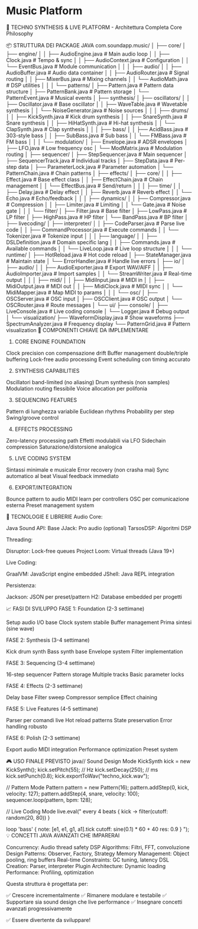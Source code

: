 ﻿# Music Platform
🎯 TECHNO SYNTHESIS & LIVE PLATFORM - Architettura Completa
Core Philosophy

📦 STRUTTURA DEI PACKAGE JAVA
com.soundapp.music/
│
├── core/
│   ├── engine/
│   │   ├── AudioEngine.java           # Main audio loop
│   │   ├── Clock.java                  # Tempo & sync
│   │   ├── AudioContext.java          # Configuration
│   │   └── EventBus.java              # Module communication
│   │
│   ├── audio/
│   │   ├── AudioBuffer.java           # Audio data container
│   │   ├── AudioRouter.java           # Signal routing
│   │   ├── MixerBus.java              # Mixing channels
│   │   └── AudioMath.java             # DSP utilities
│   │
│   └── patterns/
│       ├── Pattern.java               # Pattern data structure
│       ├── PatternBank.java           # Pattern storage
│       └── PatternEvent.java          # Musical events
│
├── synthesis/
│   ├── oscillators/
│   │   ├── Oscillator.java            # Base oscillator
│   │   ├── WaveTable.java             # Wavetable synthesis
│   │   └── NoiseGenerator.java        # Noise sources
│   │
│   ├── drums/
│   │   ├── KickSynth.java             # Kick drum synthesis
│   │   ├── SnareSynth.java            # Snare synthesis
│   │   ├── HiHatSynth.java            # Hi-hat synthesis
│   │   └── ClapSynth.java             # Clap synthesis
│   │
│   ├── bass/
│   │   ├── AcidBass.java              # 303-style bass
│   │   ├── SubBass.java               # Sub bass
│   │   └── FMBass.java                # FM bass
│   │
│   └── modulation/
│       ├── Envelope.java              # ADSR envelopes
│       ├── LFO.java                   # Low frequency osc
│       └── ModMatrix.java             # Modulation routing
│
├── sequencer/
│   ├── StepSequencer.java             # Main sequencer
│   ├── SequencerTrack.java            # Individual tracks
│   ├── StepData.java                  # Per-step data
│   ├── ParameterLock.java             # Parameter automation
│   └── PatternChain.java              # Chain patterns
│
├── effects/
│   ├── core/
│   │   ├── Effect.java                # Base effect class
│   │   ├── EffectChain.java           # Chain management
│   │   └── EffectBus.java             # Send/return
│   │
│   ├── time/
│   │   ├── Delay.java                 # Delay effect
│   │   ├── Reverb.java                # Reverb effect
│   │   └── Echo.java                  # Echo/feedback
│   │
│   ├── dynamics/
│   │   ├── Compressor.java            # Compression
│   │   ├── Limiter.java               # Limiting
│   │   └── Gate.java                  # Noise gate
│   │
│   └── filter/
│       ├── Filter.java                # Base filter
│       ├── LowPass.java               # LP filter
│       ├── HighPass.java              # HP filter
│       └── BandPass.java              # BP filter
│
├── livecoding/
│   ├── interpreter/
│   │   ├── CodeParser.java            # Parse live code
│   │   ├── CommandProcessor.java      # Execute commands
│   │   └── Tokenizer.java             # Tokenize input
│   │
│   ├── language/
│   │   ├── DSLDefinition.java         # Domain specific lang
│   │   ├── Commands.java              # Available commands
│   │   └── LiveLoop.java              # Live loop structure
│   │
│   └── runtime/
│       ├── HotReload.java             # Hot code reload
│       ├── StateManager.java          # Maintain state
│       └── ErrorHandler.java          # Handle live errors
│
├── io/
│   ├── audio/
│   │   ├── AudioExporter.java         # Export WAV/AIFF
│   │   ├── AudioImporter.java         # Import samples
│   │   └── StreamWriter.java          # Real-time output
│   │
│   ├── midi/
│   │   ├── MidiInput.java             # MIDI in
│   │   ├── MidiOutput.java            # MIDI out
│   │   ├── MidiClock.java             # MIDI sync
│   │   └── MidiMapper.java            # Map MIDI to params
│   │
│   └── osc/
│       ├── OSCServer.java             # OSC input
│       ├── OSCClient.java             # OSC output
│       └── OSCRouter.java             # Route messages
│
└── ui/
├── console/
│   ├── LiveConsole.java           # Live coding console
│   └── Logger.java                # Debug output
│
└── visualization/
├── WaveformDisplay.java       # Show waveforms
├── SpectrumAnalyzer.java      # Frequency display
└── PatternGrid.java           # Pattern visualization
🎨 COMPONENTI CHIAVE DA IMPLEMENTARE
1. CORE ENGINE FOUNDATION

Clock precision con compensazione drift
Buffer management double/triple buffering
Lock-free audio processing
Event scheduling con timing accurato

2. SYNTHESIS CAPABILITIES

Oscillatori band-limited (no aliasing)
Drum synthesis (non samples)
Modulation routing flessibile
Voice allocation per polifonia

3. SEQUENCING FEATURES

Pattern di lunghezza variabile
Euclidean rhythms
Probability per step
Swing/groove control

4. EFFECTS PROCESSING

Zero-latency processing path
Effetti modulabili via LFO
Sidechain compression
Saturazione/distorsione analogica

5. LIVE CODING SYSTEM

Sintassi minimale e musicale
Error recovery (non crasha mai)
Sync automatico al beat
Visual feedback immediato

6. EXPORT/INTEGRATION

Bounce pattern to audio
MIDI learn per controllers
OSC per comunicazione esterna
Preset management system

🔧 TECNOLOGIE E LIBRERIE
Audio Core:

Java Sound API: Base
JJack: Pro audio (optional)
TarsosDSP: Algoritmi DSP

Threading:

Disruptor: Lock-free queues
Project Loom: Virtual threads (Java 19+)

Live Coding:

GraalVM: JavaScript engine embedded
JShell: Java REPL integration

Persistenza:

Jackson: JSON per preset/pattern
H2: Database embedded per progetti

📈 FASI DI SVILUPPO
FASE 1: Foundation (2-3 settimane)

Setup audio I/O base
Clock system stabile
Buffer management
Prima sintesi (sine wave)

FASE 2: Synthesis (3-4 settimane)

Kick drum synth
Bass synth base
Envelope system
Filter implementation

FASE 3: Sequencing (3-4 settimane)

16-step sequencer
Pattern storage
Multiple tracks
Basic parameter locks

FASE 4: Effects (2-3 settimane)

Delay base
Filter sweep
Compressor semplice
Effect chaining

FASE 5: Live Features (4-5 settimane)

Parser per comandi live
Hot reload patterns
State preservation
Error handling robusto

FASE 6: Polish (2-3 settimane)

Export audio
MIDI integration
Performance optimization
Preset system

🎮 USO FINALE PREVISTO
java// Sound Design Mode
KickSynth kick = new KickSynth();
kick.setPitch(55);  // Hz
kick.setDecay(250);  // ms
kick.setPunch(0.8);
kick.exportToWav("techno_kick.wav");

// Pattern Mode
Pattern pattern = new Pattern(16);
pattern.addStep(0, kick, velocity: 127);
pattern.addStep(4, snare, velocity: 100);
sequencer.loop(pattern, bpm: 128);

// Live Coding Mode
live.eval("
every 4 beats {
kick -> filter(cutoff: random(20, 80))
}

loop 'bass' {
note: [e1, e1, g1, a1].tick
cutoff: sine(0.1) * 60 + 40
res: 0.9
}
");
💡 CONCETTI JAVA AVANZATI CHE IMPARERAI

Concurrency: Audio thread safety
DSP Algorithms: Filtri, FFT, convoluzione
Design Patterns: Observer, Factory, Strategy
Memory Management: Object pooling, ring buffers
Real-time Constraints: GC tuning, latency
DSL Creation: Parser, interpreter
Plugin Architecture: Dynamic loading
Performance: Profiling, optimization


Questa struttura è progettata per:

✅ Crescere incrementalmente
✅ Rimanere modulare e testabile
✅ Supportare sia sound design che live performance
✅ Insegnare concetti avanzati progressivamente

✅ Essere divertente da sviluppare!
